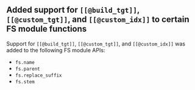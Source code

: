 ## Added support for `[[@build_tgt]]`, `[[@custom_tgt]]`, and `[[@custom_idx]]` to certain FS module functions

Support for `[[@build_tgt]]`, `[[@custom_tgt]]`, and `[[@custom_idx]]` was
added to the following FS module APIs:

- `fs.name`
- `fs.parent`
- `fs.replace_suffix`
- `fs.stem`
